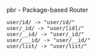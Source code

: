 pbr - Package-based Router

```
user/id/ -> "user/id/"
user/_id/ -> "user/[id]/"
user/__id/ -> "user/_id/"
user/___id/ -> "user/__id/"
user/list/ -> "user/list/"
```